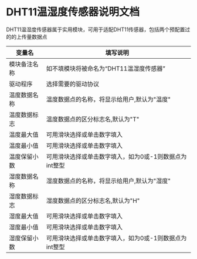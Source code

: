 # DHT11温湿度传感器说明文档
DHT11温湿度传感器属于实用模块，可用于适配DHT11传感器，包括两个预配置过的的上传量数据点

| 变量名 | 填写说明 |
| ---------- | --- |
| 模块备注名称 | 如不填模块将被命名为“DHT11温湿度传感器” |
| 驱动程序 | 选择需要的驱动协议 |
| 温度数据名称 | 温度数据点的名称，将显示给用户,默认为"温度" |
| 温度数据标志 | 温度数据点的区分标志名,默认为"T" |
| 温度最大值 | 可用滑块选择或单击数字填入 |
| 温度最小值 | 可用滑块选择或单击数字填入 |
| 温度保留小数 | 可用滑块选择或单击数字填入，如为0或-1则数据点为int整型 |
| 湿度数据名称 | 湿度数据点的名称，将显示给用户,默认为"湿度" |
| 湿度数据标志 | 湿度数据点的区分标志名,默认为"H" |
| 湿度最大值 | 可用滑块选择或单击数字填入 |
| 湿度最小值 | 可用滑块选择或单击数字填入 |
| 湿度保留小数 | 可用滑块选择或单击数字填入，如为0或-1则数据点为int整型 |
